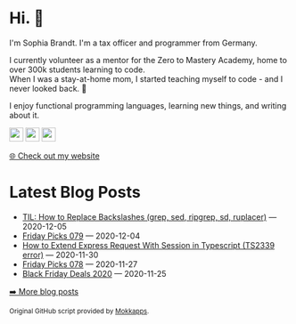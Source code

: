 <h1>Hi. 👋</h1>
<p>I'm Sophia Brandt. I'm a tax officer and programmer from Germany.</p>
<p>I currently volunteer as a mentor for the Zero to Mastery Academy, home to over 300k students learning to code.<br>
When I was a stay-at-home mom, I started teaching myself to code - and I never looked back. 💜</p>
<p>I enjoy functional programming languages, learning new things, and writing about it.</p>
<p><a href="https://www.twitter.com/hisophiabrandt"><img src="https://img.shields.io/badge/twitter-%231DA1F2.svg?&style=for-the-badge&logo=twitter&logoColor=white" height=25></a> <a href="https://www.linkedin.com/in/sophiabrandt"><img src="https://img.shields.io/badge/linkedin-%230077B5.svg?&style=for-the-badge&logo=linkedin&logoColor=white" height=25></a> <a href="https://dev.to/sophiabrandt"><img src="https://img.shields.io/badge/DEV.TO-%230A0A0A.svg?&style=for-the-badge&logo=dev-dot-to&logoColor=white" height=25></a></p>
<p><a href="https://www.sophiabrandt.com">🌐 Check out my website</a></p>
<h1>Latest Blog Posts</h1>
  <ul>
    <li><a href=https://www.rockyourcode.com/til-how-to-replace-backslashes-grep-sed-ripgrep-sd-ruplacer/>TIL: How to Replace Backslashes (grep, sed, ripgrep, sd, ruplacer)</a> — 2020-12-05</li><li><a href=https://www.rockyourcode.com/friday-picks-079/>Friday Picks 079</a> — 2020-12-04</li><li><a href=https://www.rockyourcode.com/how-to-extend-express-request-with-session-in-typescript-ts23339-error/>How to Extend Express Request With Session in Typescript (TS2339 error)</a> — 2020-11-30</li><li><a href=https://www.rockyourcode.com/friday-picks-078/>Friday Picks 078</a> — 2020-11-27</li><li><a href=https://www.rockyourcode.com/black-friday-deals-2020/>Black Friday Deals 2020</a> — 2020-11-25</li>
  </ul>
<p><a href="https://www.rockyourcode.com">➡️ More blog posts</a></p>
<p><small>Original GitHub script provided by <a href="https://github.com/Mokkapps">Mokkapps</a>.</small></p>
